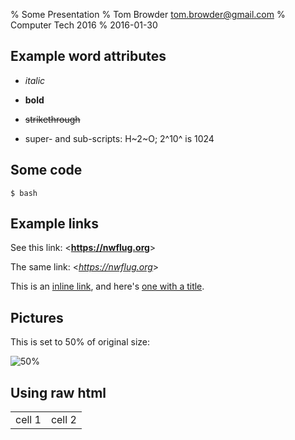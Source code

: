 %   Some Presentation
% Tom Browder <tom.browder@gmail.com>
% Computer Tech 2016
% 2016-01-30

<!-- date is as of the generation date -->

## Example word attributes

- *italic*

- **bold**

- ~~strikethrough~~

- super- and sub-scripts: H~2~O; 2^10^ is 1024

## Some code

~~~
$ bash
~~~

## Example links

See this link: <**<https://nwflug.org>**>

The same link: <*<https://nwflug.org>*>

This is an [inline link](https://usafa-1965.org), and here's [one with
a title](http://fsf.org "click here for a good time!").

## Pictures

This is set to 50% of original size:

![50%](pics/vbox-08.png)

## Using raw html

<table>
<tr><td>cell 1</td><td>cell 2</td></tr>
</table>
